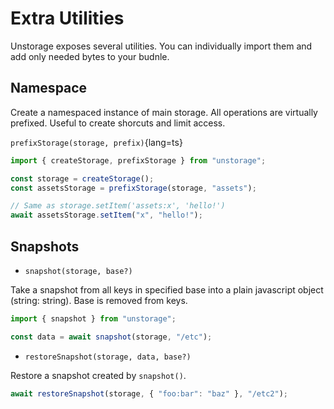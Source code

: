 # Extra Utilities

Unstorage exposes several utilities. You can individually import them and add only needed bytes to your budnle.

## Namespace

Create a namespaced instance of main storage. All operations are virtually prefixed. Useful to create shorcuts and limit access.

`prefixStorage(storage, prefix)`{lang=ts}

```ts
import { createStorage, prefixStorage } from "unstorage";

const storage = createStorage();
const assetsStorage = prefixStorage(storage, "assets");

// Same as storage.setItem('assets:x', 'hello!')
await assetsStorage.setItem("x", "hello!");
```

## Snapshots

- `snapshot(storage, base?)`

Take a snapshot from all keys in specified base into a plain javascript object (string: string). Base is removed from keys.

```js
import { snapshot } from "unstorage";

const data = await snapshot(storage, "/etc");
```

- `restoreSnapshot(storage, data, base?)`

Restore a snapshot created by `snapshot()`.

```js
await restoreSnapshot(storage, { "foo:bar": "baz" }, "/etc2");
```
